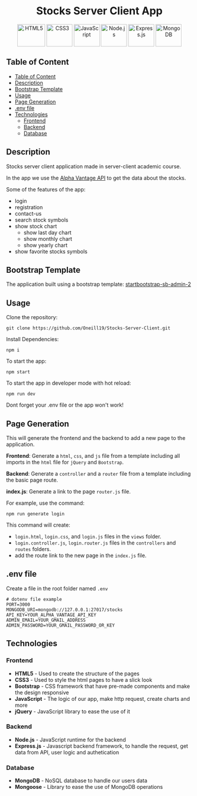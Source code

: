 <h1 align="center">Stocks Server Client App</h1>

<p align="center" width="100%">
    <a href="#"><img align="center" src="https://user-images.githubusercontent.com/66797449/179540009-d72560a4-a0d9-4501-998b-9d1ddffa3512.svg" title="HTML5" width="75" height="60"/></a>
    <a href="#"><img align="center" src="https://user-images.githubusercontent.com/66797449/179540036-3ec09de3-b769-4b8c-9881-0165b3140960.svg" title="CSS3" width="70" height="60"/></a>
    <a href="#"><img align="center" src="https://user-images.githubusercontent.com/66797449/179608597-7d07727b-ec72-49ee-9d57-793d364dabfe.svg" title="JavaScript" width="70" height="60"/></a>
    <a href="#"><img align="center" src="https://user-images.githubusercontent.com/66797449/179540169-5ef02758-a7bc-437d-bf61-d9699c7e21d7.svg" title="Node.js" width="70" height="60"/></a>
    <a href="#"><img align="center" src="https://user-images.githubusercontent.com/66797449/180653937-3fdf6a5a-ac5e-41fa-aa3b-ba3cdc41422f.svg" title="Express.js" width="70" height="60"/></a>
    <a href="#"><img align="center" src="https://user-images.githubusercontent.com/66797449/179544088-763e1c43-7aad-4749-a8c4-6692742508ee.svg" title="MongoDB" width="70" height="60"/></a>
</p>

## Table of Content

- [Table of Content](#table-of-content)
- [Description](#description)
- [Bootstrap Template](#bootstrap-template)
- [Usage](#usage)
- [Page Generation](#page-generation)
- [.env file](#env-file)
- [Technologies](#technologies)
  - [Frontend](#frontend)
  - [Backend](#backend)
  - [Database](#database)

## Description

Stocks server client application made in server-client academic course.

In the app we use the [Alpha Vantage API](https://www.alphavantage.co/) to get the data about the stocks.

Some of the features of the app:

- login
- registration
- contact-us
- search stock symbols
- show stock chart
  - show last day chart
  - show monthly chart
  - show yearly chart
- show favorite stocks symbols

## Bootstrap Template

The application built using a bootstrap template: [startbootstrap-sb-admin-2](https://github.com/startbootstrap/startbootstrap-sb-admin-2)

## Usage

Clone the repository:

```
git clone https://github.com/Oneill19/Stocks-Server-Client.git
```

Install Dependencies:

```
npm i
```

To start the app:

```
npm start
```

To start the app in developer mode with hot reload:

```
npm run dev
```

Dont forget your .env file or the app won't work!

## Page Generation

This will generate the frontend and the backend to add a new page to the application.

**Frontend**: Generate a `html`, `css`, and `js` file from a template including all imports in the `html` file for `jQuery` and `Bootstrap`.

**Backend**: Generate a `controller` and a `router` file from a template including the basic page route.

**index.js**: Generate a link to the page `router.js` file.

For example, use the command:

```
npm run generate login
```

This command will create:

- `login.html`, `login.css`, and `login.js` files in the `views` folder.
- `login.controller.js`, `login.router.js` files in the `controllers` and `routes` folders.
- add the route link to the new page in the `index.js` file.

## .env file

Create a file in the root folder named `.env`

```
# dotenv file example
PORT=3000
MONGODB_URI=mongodb://127.0.0.1:27017/stocks
API_KEY=YOUR_ALPHA_VANTAGE_API_KEY
ADMIN_EMAIL=YOUR_GMAIL_ADDRESS
ADMIN_PASSWORD=YOUR_GMAIL_PASSWORD_OR_KEY
```

## Technologies

### Frontend

- **HTML5** - Used to create the structure of the pages
- **CSS3** - Used to style the html pages to have a slick look
- **Bootstrap** - CSS framework that have pre-made components and make the design responsive
- **JavaScript** - The logic of our app, make http request, create charts and more
- **jQuery** - JavaScript library to ease the use of it

### Backend

- **Node.js** - JavaScript runtime for the backend
- **Express.js** - Javascript backend framework, to handle the request, get data from API, user logic and authetication

### Database

- **MongoDB** - NoSQL database to handle our users data
- **Mongoose** - Library to ease the use of MongoDB operations
